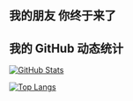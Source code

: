 ## 我的朋友 你终于来了

## 我的 GitHub 动态统计

[![GitHub Stats](https://github-readme-stats.vercel.app/api?username=SwartzMss&show_icons=true&theme=default&include_all_commits=true)](https://github.com/anuraghazra/github-readme-stats)

[![Top Langs](https://github-readme-stats.vercel.app/api/top-langs/?username=SwartzMss&layout=compact&theme=default)](https://github.com/anuraghazra/github-readme-stats)

